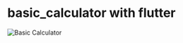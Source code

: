 # basic_calculator with flutter
![Basic Calculator](https://github.com/abusufiancse/basic_calculator/assets/68639263/122990ae-396f-4d30-8ac1-d78628db9364)

